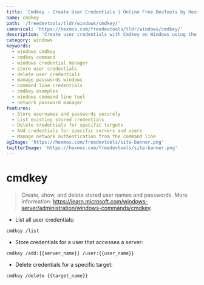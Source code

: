 ```yaml
---
title: 'Cmdkey - Create User Credentials | Online Free DevTools by Hexmos'
name: cmdkey
path: '/freedevtools/tldr/windows/cmdkey/'
canonical: 'https://hexmos.com/freedevtools/tldr/windows/cmdkey/'
description: 'Create user credentials with Cmdkey on Windows using the command line. Securely store usernames and passwords for network resources. Free online tool, no registration required.'
category: windows
keywords:
  - windows cmdkey
  - cmdkey command
  - windows credential manager
  - store user credentials
  - delete user credentials
  - manage passwords windows
  - command line credentials
  - cmdkey examples
  - windows command line tool
  - network password manager
features:
  - Store usernames and passwords securely
  - List existing stored credentials
  - Delete credentials for specific targets
  - Add credentials for specific servers and users
  - Manage network authentication from the command line
ogImage: 'https://hexmos.com/freedevtools/site-banner.png'
twitterImage: 'https://hexmos.com/freedevtools/site-banner.png'
---
```


# cmdkey

> Create, show, and delete stored user names and passwords.
> More information: <https://learn.microsoft.com/windows-server/administration/windows-commands/cmdkey>.

- List all user credentials:

`cmdkey /list`

- Store credentials for a user that accesses a server:

`cmdkey /add:{{server_name}} /user:{{user_name}}`

- Delete credentials for a specific target:

`cmdkey /delete {{target_name}}`
